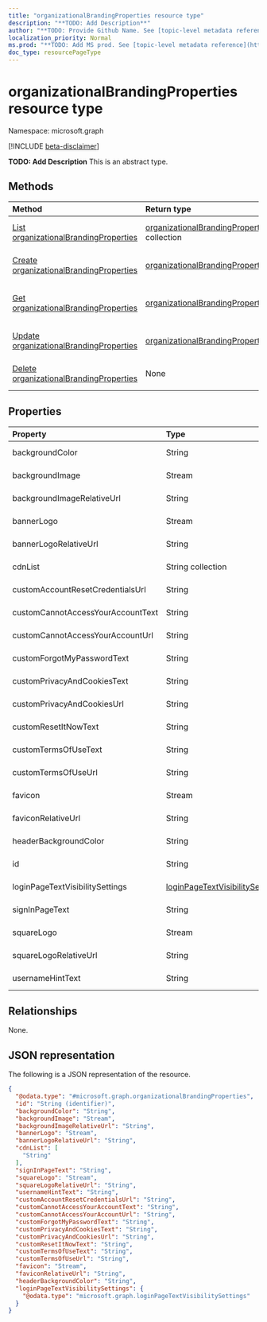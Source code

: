 ```yaml
---
title: "organizationalBrandingProperties resource type"
description: "**TODO: Add Description**"
author: "**TODO: Provide Github Name. See [topic-level metadata reference](https://msgo.azurewebsites.net/add/document/guidelines/metadata.html#topic-level-metadata)**"
localization_priority: Normal
ms.prod: "**TODO: Add MS prod. See [topic-level metadata reference](https://msgo.azurewebsites.net/add/document/guidelines/metadata.html#topic-level-metadata)**"
doc_type: resourcePageType
---
```


# organizationalBrandingProperties resource type

Namespace: microsoft.graph

[!INCLUDE [beta-disclaimer](../../includes/beta-disclaimer.md)]

**TODO: Add Description**
This is an abstract type.

## Methods
|Method|Return type|Description|
|:---|:---|:---|
|[List organizationalBrandingProperties](../api/organizationalbrandingproperties-list.md)|[organizationalBrandingProperties](../resources/organizationalbrandingproperties.md) collection|Get a list of the [organizationalBrandingProperties](../resources/organizationalbrandingproperties.md) objects and their properties.|
|[Create organizationalBrandingProperties](../api/organizationalbrandingproperties-create.md)|[organizationalBrandingProperties](../resources/organizationalbrandingproperties.md)|Create a new [organizationalBrandingProperties](../resources/organizationalbrandingproperties.md) object.|
|[Get organizationalBrandingProperties](../api/organizationalbrandingproperties-get.md)|[organizationalBrandingProperties](../resources/organizationalbrandingproperties.md)|Read the properties and relationships of an [organizationalBrandingProperties](../resources/organizationalbrandingproperties.md) object.|
|[Update organizationalBrandingProperties](../api/organizationalbrandingproperties-update.md)|[organizationalBrandingProperties](../resources/organizationalbrandingproperties.md)|Update the properties of an [organizationalBrandingProperties](../resources/organizationalbrandingproperties.md) object.|
|[Delete organizationalBrandingProperties](../api/organizationalbrandingproperties-delete.md)|None|Deletes an [organizationalBrandingProperties](../resources/organizationalbrandingproperties.md) object.|

## Properties
|Property|Type|Description|
|:---|:---|:---|
|backgroundColor|String|**TODO: Add Description**|
|backgroundImage|Stream|**TODO: Add Description**|
|backgroundImageRelativeUrl|String|**TODO: Add Description**|
|bannerLogo|Stream|**TODO: Add Description**|
|bannerLogoRelativeUrl|String|**TODO: Add Description**|
|cdnList|String collection|**TODO: Add Description**|
|customAccountResetCredentialsUrl|String|**TODO: Add Description**|
|customCannotAccessYourAccountText|String|**TODO: Add Description**|
|customCannotAccessYourAccountUrl|String|**TODO: Add Description**|
|customForgotMyPasswordText|String|**TODO: Add Description**|
|customPrivacyAndCookiesText|String|**TODO: Add Description**|
|customPrivacyAndCookiesUrl|String|**TODO: Add Description**|
|customResetItNowText|String|**TODO: Add Description**|
|customTermsOfUseText|String|**TODO: Add Description**|
|customTermsOfUseUrl|String|**TODO: Add Description**|
|favicon|Stream|**TODO: Add Description**|
|faviconRelativeUrl|String|**TODO: Add Description**|
|headerBackgroundColor|String|**TODO: Add Description**|
|id|String|**TODO: Add Description**|
|loginPageTextVisibilitySettings|[loginPageTextVisibilitySettings](../resources/loginpagetextvisibilitysettings.md)|**TODO: Add Description**|
|signInPageText|String|**TODO: Add Description**|
|squareLogo|Stream|**TODO: Add Description**|
|squareLogoRelativeUrl|String|**TODO: Add Description**|
|usernameHintText|String|**TODO: Add Description**|

## Relationships
None.

## JSON representation
The following is a JSON representation of the resource.
<!-- {
  "blockType": "resource",
  "keyProperty": "id",
  "@odata.type": "microsoft.graph.organizationalBrandingProperties",
  "openType": false
}
-->
``` json
{
  "@odata.type": "#microsoft.graph.organizationalBrandingProperties",
  "id": "String (identifier)",
  "backgroundColor": "String",
  "backgroundImage": "Stream",
  "backgroundImageRelativeUrl": "String",
  "bannerLogo": "Stream",
  "bannerLogoRelativeUrl": "String",
  "cdnList": [
    "String"
  ],
  "signInPageText": "String",
  "squareLogo": "Stream",
  "squareLogoRelativeUrl": "String",
  "usernameHintText": "String",
  "customAccountResetCredentialsUrl": "String",
  "customCannotAccessYourAccountText": "String",
  "customCannotAccessYourAccountUrl": "String",
  "customForgotMyPasswordText": "String",
  "customPrivacyAndCookiesText": "String",
  "customPrivacyAndCookiesUrl": "String",
  "customResetItNowText": "String",
  "customTermsOfUseText": "String",
  "customTermsOfUseUrl": "String",
  "favicon": "Stream",
  "faviconRelativeUrl": "String",
  "headerBackgroundColor": "String",
  "loginPageTextVisibilitySettings": {
    "@odata.type": "microsoft.graph.loginPageTextVisibilitySettings"
  }
}
```

